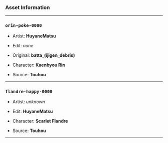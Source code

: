 ### Asset Information

---

### `orin-poke-0000`

- Artist: **HuyaneMatsu**
- Edit: *none*
- Original: **batta_(ijigen_debris)**


- Character: **Kaenbyou Rin**
- Source: **Touhou**

----

### `flandre-happy-0000`

- Artist: *unknown*
- Edit: **HuyaneMatsu**


- Character: **Scarlet Flandre**
- Source: **Touhou**

----
